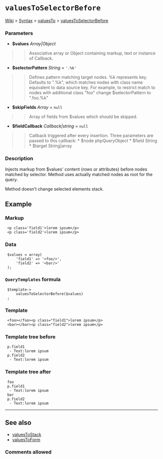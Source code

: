 # `valuesToSelectorBefore` #
[Wiki](http://code.google.com/p/querytemplates/w/list) > [Syntax](Syntax.md) > [valuesTo](valuesToSyntax.md) > [valuesToSelectorBefore](valuesToSelectorBeforeMethodPHP.md)
### Parameters ###
  * **$values** _Array|Object_
> > Associative array or Object containing markup, text or instance of Callback.
  * **$selectorPattern** _String_ = `'.%k'`
> > Defines pattern matching target nodes. %k represents key.  Defaults to ".%k", which matches nodes with class name equivalent to  data source key.  For example, to restrict match to nodes with additional class "foo" change  $selectorPattern to ".foo.%k"
  * **$skipFields** _Array_ = `null`
> > Array of fields from $values which should be skipped.
  * **$fieldCallback** _Callback|string_ = `null`
> > Callback triggered after every insertion. Three parameters are passed to  this callback:
      * $node phpQueryObject
      * $field String
      * $target String|array


### Description ###
Injects markup from $values' content (rows or attributes) before nodes  matched by selector. Method uses actually matched nodes as root for the  query.


Method doesn't change selected elements stack.


## Example ##


### Markup ###
```
 <p class='field1'>lorem ipsum</p>
 <p class='field2'>lorem ipsum</p>

```
### Data ###
```
 $values = array(
     'field1' => '<foo/>',
     'field2' => '<bar/>'
 );

```
### `QueryTemplates` formula ###
```
 $template->
     valuesToSelectorBefore($values)
 ;

```
### Template ###
```
 <foo></foo><p class="field1">lorem ipsum</p>
 <bar></bar><p class="field2">lorem ipsum</p>

```
### Template tree before ###
```
 p.field1
  - Text:lorem ipsum
 p.field2
  - Text:lorem ipsum

```
### Template tree after ###
```
 foo
 p.field1
  - Text:lorem ipsum
 bar
 p.field2
  - Text:lorem ipsum

```

---


## See also ##
  * [valuesToStack](valuesToStackMethodPHP.md)
  * [valuesToForm](valuesToFormMethodPHP.md)


### Comments allowed ###